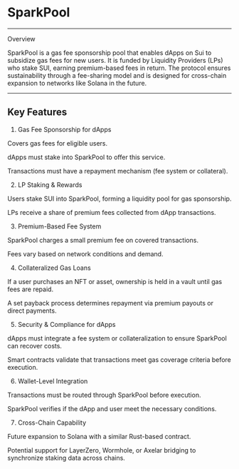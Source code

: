 # SparkPool

---

Overview

SparkPool is a gas fee sponsorship pool that enables dApps on Sui to subsidize gas fees for new users. It is funded by Liquidity Providers (LPs) who stake SUI, earning premium-based fees in return. The protocol ensures sustainability through a fee-sharing model and is designed for cross-chain expansion to networks like Solana in the future.

---

## Key Features

1. Gas Fee Sponsorship for dApps

Covers gas fees for eligible users.

dApps must stake into SparkPool to offer this service.

Transactions must have a repayment mechanism (fee system or collateral).



2. LP Staking & Rewards

Users stake SUI into SparkPool, forming a liquidity pool for gas sponsorship.

LPs receive a share of premium fees collected from dApp transactions.



3. Premium-Based Fee System

SparkPool charges a small premium fee on covered transactions.

Fees vary based on network conditions and demand.



4. Collateralized Gas Loans

If a user purchases an NFT or asset, ownership is held in a vault until gas fees are repaid.

A set payback process determines repayment via premium payouts or direct payments.



5. Security & Compliance for dApps

dApps must integrate a fee system or collateralization to ensure SparkPool can recover costs.

Smart contracts validate that transactions meet gas coverage criteria before execution.



6. Wallet-Level Integration

Transactions must be routed through SparkPool before execution.

SparkPool verifies if the dApp and user meet the necessary conditions.



7. Cross-Chain Capability

Future expansion to Solana with a similar Rust-based contract.

Potential support for LayerZero, Wormhole, or Axelar bridging to synchronize staking data across chains.